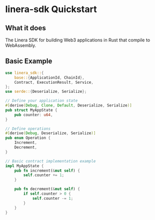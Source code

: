 # linera-sdk Quickstart

## What it does
The Linera SDK for building Web3 applications in Rust that compile to WebAssembly.

## Basic Example

```rust
use linera_sdk::{
    base::{ApplicationId, ChainId},
    Contract, ExecutionResult, Service,
};
use serde::{Deserialize, Serialize};

// Define your application state
#[derive(Debug, Clone, Default, Deserialize, Serialize)]
pub struct MyAppState {
    pub counter: u64,
}

// Define operations
#[derive(Debug, Deserialize, Serialize)]
pub enum Operation {
    Increment,
    Decrement,
}

// Basic contract implementation example
impl MyAppState {
    pub fn increment(&mut self) {
        self.counter += 1;
    }

    pub fn decrement(&mut self) {
        if self.counter > 0 {
            self.counter -= 1;
        }
    }
}
